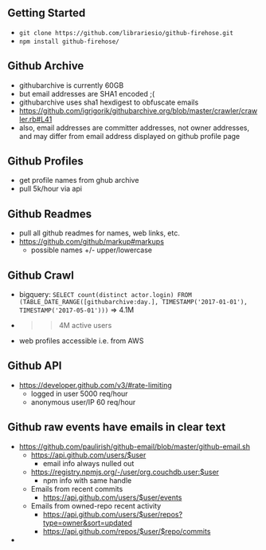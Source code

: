 ## Getting Started
- `git clone https://github.com/librariesio/github-firehose.git`
- `npm install github-firehose/`

## Github Archive
- githubarchive is currently 60GB
- but email addresses are SHA1 encoded ;(
- githubarchive uses sha1 hexdigest to obfuscate emails
- https://github.com/igrigorik/githubarchive.org/blob/master/crawler/crawler.rb#L41
- also, email addresses are committer addresses, not owner addresses, and may
    differ from email address displayed on github profile page

## Github Profiles
- get profile names from ghub archive
- pull 5k/hour via api

## Github Readmes
- pull all github readmes for names, web links, etc.
- https://github.com/github/markup#markups
    - possible names +/- upper/lowercase

## Github Crawl
- bigquery: `SELECT count(distinct actor.login) FROM (TABLE_DATE_RANGE([githubarchive:day.], TIMESTAMP('2017-01-01'), TIMESTAMP('2017-05-01')))` => 4.1M
- >>4M active users
- web profiles accessible i.e. from AWS

## Github API
- https://developer.github.com/v3/#rate-limiting
    - logged in user 5000 req/hour
    - anonymous user/IP 60 req/hour

## Github raw events have emails in clear text
- https://github.com/paulirish/github-email/blob/master/github-email.sh 
    - https://api.github.com/users/$user
        - email info always nulled out
    - https://registry.npmjs.org/-/user/org.couchdb.user:$user
        - npm info with same handle
    - Emails from recent commits
        - https://api.github.com/users/$user/events
    - Emails from owned-repo recent activity
        - https://api.github.com/users/$user/repos?type=owner&sort=updated
        - https://api.github.com/repos/$user/$repo/commits
- 
